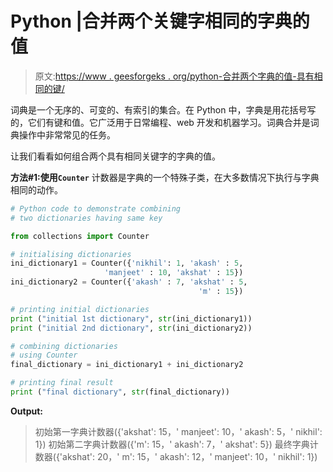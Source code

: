 # Python |合并两个关键字相同的字典的值

> 原文:[https://www . geesforgeks . org/python-合并两个字典的值-具有相同的键/](https://www.geeksforgeeks.org/python-combine-the-values-of-two-dictionaries-having-same-key/)

词典是一个无序的、可变的、有索引的集合。在 Python 中，字典是用花括号写的，它们有键和值。它广泛用于日常编程、web 开发和机器学习。词典合并是词典操作中非常常见的任务。

让我们看看如何组合两个具有相同关键字的字典的值。

**方法#1:使用`Counter`**
计数器是字典的一个特殊子类，在大多数情况下执行与字典相同的动作。

```py
# Python code to demonstrate combining 
# two dictionaries having same key

from collections import Counter

# initialising dictionaries
ini_dictionary1 = Counter({'nikhil': 1, 'akash' : 5,
                     'manjeet' : 10, 'akshat' : 15})
ini_dictionary2 = Counter({'akash' : 7, 'akshat' : 5,
                                          'm' : 15})

# printing initial dictionaries
print ("initial 1st dictionary", str(ini_dictionary1))
print ("initial 2nd dictionary", str(ini_dictionary2))

# combining dictionaries
# using Counter
final_dictionary = ini_dictionary1 + ini_dictionary2

# printing final result
print ("final dictionary", str(final_dictionary))
```

**Output:**

> 初始第一字典计数器({'akshat': 15，' manjeet': 10，' akash': 5，' nikhil': 1})
> 初始第二字典计数器({'m': 15，' akash': 7，' akshat': 5})
> 最终字典计数器({'akshat': 20，' m': 15，' akash': 12，' manjeet': 10，' nikhil': 1})
